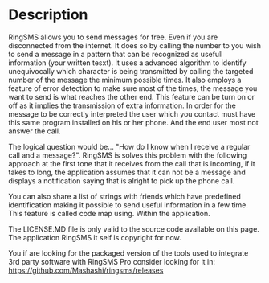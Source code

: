 # Description

RingSMS allows you to send messages for free. Even if you are disconnected from the internet. It does so by calling the number to you wish to send a message in a pattern that can be recognized as usefull information (your written tesxt). It uses a advanced algorithm to identify unequivocally which character is being transmitted by calling the targeted number of the message the minimum possible times. It also employs a feature of error detection to make sure most of the times, the message you want to send is what reaches the other end. This feature can be turn on or off as it implies the transmission of extra information.
In order for the message to be correctly interpreted the user which you contact must have this same program installed on his or her phone. And the end user most not answer the call.

The logical question would be... "How do I know when I receive a regular call and a message?". RingSMS is solves this problem with the following approach at the first tone that it receives from the call that is incoming, if it takes to long, the application assumes that it can not be a message and displays a notification saying that is alright to pick up the phone call.

You can also share a list of strings with friends which have predefined identification making it possible to send useful information in a few time. This feature is called code map using. Within the application.

The LICENSE.MD file is only valid to the source code available on this page. The application RingSMS it self is copyright for now.

You if are looking for the packaged version of the tools used to integrate 3rd party software with RingSMS Pro consider looking for it in:
https://github.com/Mashashi/ringsms/releases